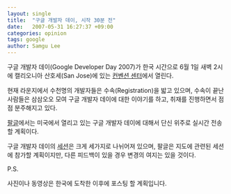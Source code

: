 ```yaml
---
layout: single
title:  "구글 개발자 데이, 시작 30분 전"
date:   2007-05-31 16:27:37 +09:00
categories: opinion
tags: google
author: Samgu Lee
---
```

구글 개발자 데이(Google Developer Day 2007)가 한국 시간으로 6월 1일 새벽 2시에 캘리오니아 산호세(San Jose)에 있는 [컨벤션 센터](http://maps.google.com/maps?f=l&#038;hl=en&#038;q=Hotels&#038;near=408+Almaden+Blvd.,+San+Jose,+CA&#038;ie=UTF8&#038;ll=37.329748,-121.888096&#038;spn=0.011517,0.022488&#038;z=16&#038;om=1)에서 열린다.

현재 라운지에서 수천명의 개발자들은 수속(Registration)을 밟고 있으며, 수속이 끝난 사람들은 삼삼오오 모여 구글 개발자 데이에 대한 이야기를 하고, 취재를 진행하면서 점점 분주해지고 있다.

[팔글](https://www.palgle.com/)에서는 미국에서 열리고 있는 구글 개발자 데이에 대해서 단신 위주로 실시간 전송할 계획이다.

구글 개발자 데이의 [세션](http://code.google.com/events/developerday/mv-sessions.html)은 크게 세가지로 나뉘어져 있으며, 팔글은 지도에 관련된 세션에 참가할 계획이지만, 다른 피드백이 있을 경우 변경의 여지는 있을 것이다.

P.S.

사진이나 동영상은 한국에 도착한 이후에 포스팅 할 계획입니다.
